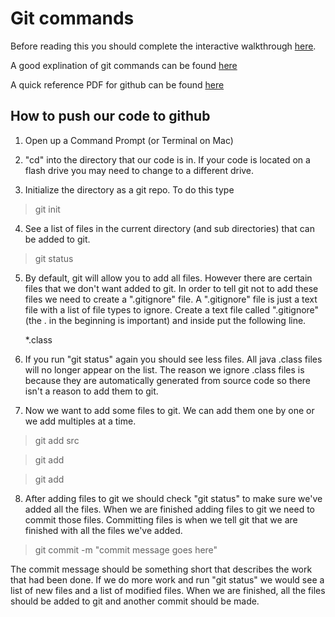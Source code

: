 # Git commands

Before reading this you should complete the interactive walkthrough [here](https://try.github.io/levels/1/challenges/1).

A good explination of git commands can be found [here](http://gitref.org/)

A quick reference PDF for github can be found [here](https://training.github.com/kit/downloads/github-git-cheat-sheet.pdf)

## How to push our code to github

1. Open up a Command Prompt (or Terminal on Mac) 

2. "cd" into the directory that our code is in. If your code is located on a flash drive you may need to change to a different drive.

3. Initialize the directory as a git repo. To do this type 

> git init

4. See a list of files in the current directory (and sub directories) that can be added to git.

> git status

5. By default, git will allow you to add all files. However there are certain files that we don't want added to git. In order to tell git not to add these files we need to create a ".gitignore" file. A ".gitignore" file is just a text file with a list of file types to ignore. Create a text file called ".gitignore" (the . in the beginning is important) and inside put the following line.

    *.class
    
6. If you run "git status" again you should see less files. All java .class files will no longer appear on the list. The reason we ignore .class files is because they are automatically generated from source code so there isn't a reason to add them to git.

7. Now we want to add some files to git. We can add them one by one or we add multiples at a time. 

> git add src

> git add 

> git add

8. After adding files to git we should check "git status" to make sure we've added all the files. When we are finished adding files to git we need to commit those files. Committing files is when we tell git that we are finished with all the files we've added.  

> git commit -m "commit message goes here"

The commit message should be something short that describes the work that had been done. If we do more work and run "git status" we would see a list of new files and a list of modified files. When we are finished, all the files should be added to git and another commit should be made.